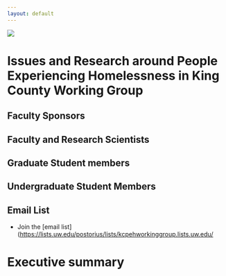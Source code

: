 ```yaml
---
layout: default
---
```


<img src="{{ site.url }}{{ site.baseurl }}/assets/img/eScience.png">


# Issues and Research around People Experiencing Homelessness in King County Working Group

## Faculty Sponsors

## Faculty and Research Scientists

## Graduate Student members

## Undergraduate Student Members

## Email List 

* Join the [email list](https://lists.uw.edu/postorius/lists/kcpehworkinggroup.lists.uw.edu/

# Executive summary
